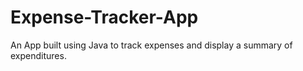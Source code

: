 # Expense-Tracker-App
An App built using Java to track expenses and display a summary of expenditures.
